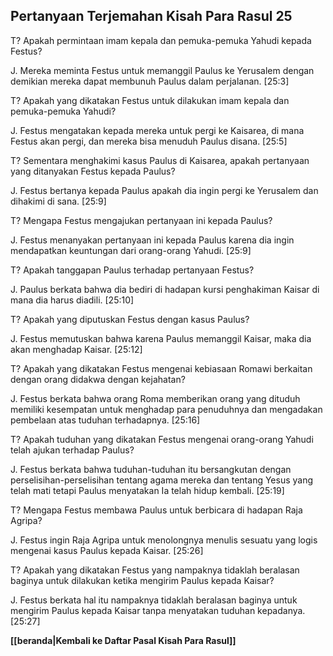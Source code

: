 ﻿## Pertanyaan Terjemahan Kisah Para Rasul 25 ##

T? Apakah permintaan imam kepala dan pemuka-pemuka Yahudi kepada Festus?

J. Mereka meminta Festus untuk memanggil Paulus ke Yerusalem dengan demikian mereka dapat membunuh Paulus dalam perjalanan. [25:3]

T? Apakah yang dikatakan Festus untuk dilakukan imam kepala dan pemuka-pemuka Yahudi?

J. Festus mengatakan kepada mereka untuk pergi ke Kaisarea, di mana Festus akan pergi, dan mereka bisa menuduh Paulus disana. [25:5]

T? Sementara menghakimi kasus Paulus di Kaisarea, apakah pertanyaan yang ditanyakan Festus kepada Paulus?

J. Festus bertanya kepada Paulus apakah dia ingin pergi ke Yerusalem dan dihakimi di sana. [25:9]

T? Mengapa Festus mengajukan pertanyaan ini kepada Paulus?

J. Festus menanyakan pertanyaan ini kepada Paulus karena dia ingin mendapatkan keuntungan dari orang-orang Yahudi. [25:9]

T? Apakah tanggapan Paulus terhadap pertanyaan Festus?

J. Paulus berkata bahwa dia bediri di hadapan kursi penghakiman Kaisar di mana dia harus diadili. [25:10]

T? Apakah yang diputuskan Festus dengan kasus Paulus?

J. Festus memutuskan bahwa karena Paulus memanggil Kaisar, maka dia akan menghadap Kaisar. [25:12]

T? Apakah yang dikatakan Festus mengenai kebiasaan Romawi berkaitan dengan orang didakwa dengan kejahatan?

J. Festus berkata bahwa orang Roma memberikan orang yang dituduh memiliki kesempatan untuk menghadap para penuduhnya dan mengadakan pembelaan atas tuduhan terhadapnya. [25:16]

T? Apakah tuduhan yang dikatakan Festus mengenai orang-orang Yahudi telah ajukan terhadap Paulus?

J. Festus berkata bahwa tuduhan-tuduhan itu bersangkutan dengan perselisihan-perselisihan tentang agama mereka dan tentang Yesus yang telah mati tetapi Paulus menyatakan Ia telah hidup kembali. [25:19]

T? Mengapa Festus membawa Paulus untuk berbicara di hadapan Raja Agripa?

J. Festus ingin Raja Agripa untuk menolongnya menulis sesuatu yang logis mengenai kasus Paulus kepada Kaisar. [25:26]

T? Apakah yang dikatakan Festus yang nampaknya tidaklah beralasan baginya untuk dilakukan ketika mengirim Paulus kepada Kaisar?

J. Festus berkata hal itu nampaknya tidaklah beralasan baginya untuk mengirim Paulus kepada Kaisar tanpa menyatakan tuduhan kepadanya. [25:27]

__[[beranda|Kembali ke Daftar Pasal Kisah Para Rasul]]__

